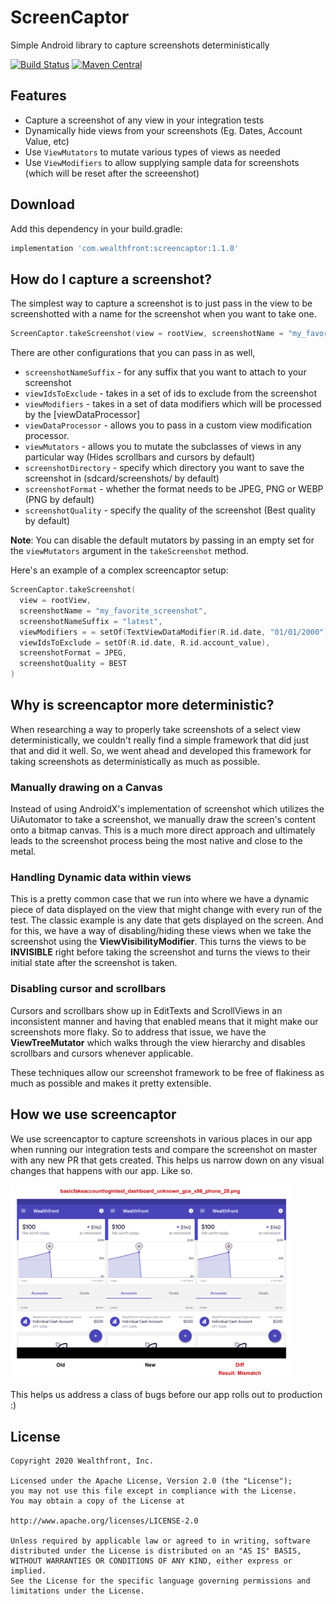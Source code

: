 # ScreenCaptor
Simple Android library to capture screenshots deterministically

[![Build Status](https://travis-ci.org/wealthfront/screencaptor.svg?branch=master)](https://travis-ci.org/wealthfront/screencaptor)
[![Maven Central](https://maven-badges.herokuapp.com/maven-central/com.wealthfront/screencaptor/badge.svg)](https://maven-badges.herokuapp.com/maven-central/com.wealthfront/screencaptor)

## Features
* Capture a screenshot of any view in your integration tests
* Dynamically hide views from your screenshots (Eg. Dates, Account Value, etc)
* Use `ViewMutators` to mutate various types of views as needed
* Use `ViewModifiers` to allow supplying sample data for screenshots (which will be reset after the screeenshot)

## Download

Add this dependency in your build.gradle:

```groovy
implementation 'com.wealthfront:screencaptor:1.1.0'
```

## How do I capture a screenshot?
The simplest way to capture a screenshot is to just pass in the view to be screenshotted with a name for the screenshot when you want to take one.
```kotlin
ScreenCaptor.takeScreenshot(view = rootView, screenshotName = "my_favorite_screenshot")
```

There are other configurations that you can pass in as well,

* `screenshotNameSuffix` - for any suffix that you want to attach to your screenshot
* `viewIdsToExclude` - takes in a set of ids to exclude from the screenshot
* `viewModifiers` - takes in a set of data modifiers which will be processed by the [viewDataProcessor]
* `viewDataProcessor` - allows you to pass in a custom view modification processor.
* `viewMutators` - allows you to mutate the subclasses of views in any particular way (Hides scrollbars and cursors by default)
* `screenshotDirectory` - specify which directory you want to save the screenshot in (sdcard/screenshots/ by default)
* `screenshotFormat` - whether the format needs to be JPEG, PNG or WEBP (PNG by default)
* `screenshotQuality` - specify the quality of the screenshot (Best quality by default)

**Note**: You can disable the default mutators by passing in an empty set for the `viewMutators` argument in the `takeScreenshot` method.

Here's an example of a complex screencaptor setup:

```kotlin
ScreenCaptor.takeScreenshot(
  view = rootView,
  screenshotName = "my_favorite_screenshot",
  screenshotNameSuffix = "latest",
  viewModifiers = = setOf(TextViewDataModifier(R.id.date, "01/01/2000"))
  viewIdsToExclude = setOf(R.id.date, R.id.account_value),
  screenshotFormat = JPEG,
  screenshotQuality = BEST
)
```

## Why is screencaptor more deterministic?
When researching a way to properly take screenshots of a select view deterministically, we couldn't really find a simple framework that did just that and did it well. So, we went ahead and developed this framework for taking screenshots as deterministically as much as possible.

### Manually drawing on a Canvas

Instead of using AndroidX's implementation of screenshot which utilizes the UiAutomator to take a screenshot, we manually draw the screen's content onto a bitmap canvas. This is a much more direct approach and ultimately leads to the screenshot process being the most native and close to the metal.

### Handling Dynamic data within views

This is a pretty common case that we run into where we have a dynamic piece of data displayed on the view that might change with every run of the test. The classic example is any date that gets displayed on the screen. And for this, we have a way of disabling/hiding these views when we take the screenshot using the  **ViewVisibilityModifier**. This turns the views to be  **INVISIBLE** right before taking the screenshot and turns the views to their initial state after the screenshot is taken.

### Disabling cursor and scrollbars

Cursors and scrollbars show up in EditTexts and ScrollViews in an inconsistent manner and having that enabled means that it might make our screenshots more flaky. So to address that issue, we have the  **ViewTreeMutator** which walks through the view hierarchy and disables scrollbars and cursors whenever applicable.

These techniques allow our screenshot framework to be free of flakiness as much as possible and makes it pretty extensible.

## How we use screencaptor
We use screencaptor to capture screenshots in various places in our app when running our integration tests and compare the screenshot on master with any new PR that gets created. This helps us narrow down on any visual changes that happens with our app. Like so.

<img src="/.github/mismatch.png" width="450"/>

This helps us address a class of bugs before our app rolls out to production :)

## License
```
Copyright 2020 Wealthfront, Inc.

Licensed under the Apache License, Version 2.0 (the "License");
you may not use this file except in compliance with the License.
You may obtain a copy of the License at

http://www.apache.org/licenses/LICENSE-2.0

Unless required by applicable law or agreed to in writing, software
distributed under the License is distributed on an "AS IS" BASIS,
WITHOUT WARRANTIES OR CONDITIONS OF ANY KIND, either express or implied.
See the License for the specific language governing permissions and
limitations under the License.
```
